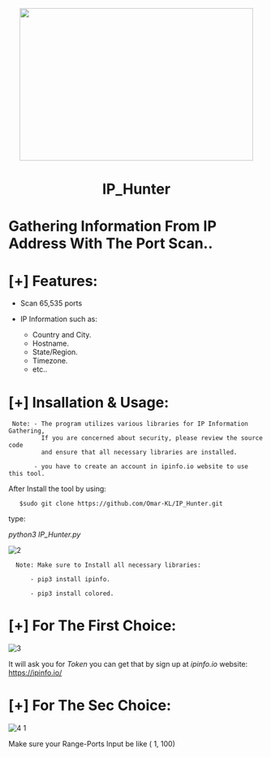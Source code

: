 <p align="center">
  <img width="460" height="300" src="https://user-images.githubusercontent.com/113283571/214788771-9fba0457-c6c9-4a5b-a30a-f91a584e98ef.png">
</p>

# <h1 align="center">IP_Hunter</h1>

# Gathering Information From IP Address With The Port Scan..

# [+] Features:

- Scan 65,535 ports

- IP Information such as:
    - Country and City.
    - Hostname.
    - State/Region.
    - Timezone.
    - etc..
    
    
# [+] Insallation & Usage:
     Note: - The program utilizes various libraries for IP Information Gathering, 
             If you are concerned about security, please review the source code  
             and ensure that all necessary libraries are installed.
           
           - you have to create an account in ipinfo.io website to use this tool.

After Install the tool by using:

       $sudo git clone https://github.com/Omar-KL/IP_Hunter.git
       
type:

*python3 IP_Hunter.py*

![2](https://user-images.githubusercontent.com/113283571/214793705-1a8cbb1e-b856-41f8-a43c-609d3be471e0.png)

      Note: Make sure to Install all necessary libraries:
          
          - pip3 install ipinfo.
          
          - pip3 install colored.
          
# [+] For The First Choice:
![3](https://user-images.githubusercontent.com/113283571/214794497-983b4061-f0be-419b-8291-2f2437f3694c.png)

It will ask you for *Token* you can get that by sign up at *ipinfo.io* website:
             https://ipinfo.io/

# [+] For The Sec Choice:
![4 1](https://user-images.githubusercontent.com/113283571/214795153-1a8da360-a7fa-4700-b58d-c5e6c8fc393b.png)

Make sure your Range-Ports Input be like ( 1, 100)

